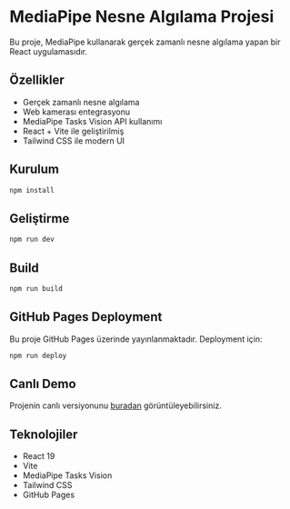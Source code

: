 # MediaPipe Nesne Algılama Projesi

Bu proje, MediaPipe kullanarak gerçek zamanlı nesne algılama yapan bir React uygulamasıdır.

## Özellikler

- Gerçek zamanlı nesne algılama
- Web kamerası entegrasyonu
- MediaPipe Tasks Vision API kullanımı
- React + Vite ile geliştirilmiş
- Tailwind CSS ile modern UI

## Kurulum

```bash
npm install
```

## Geliştirme

```bash
npm run dev
```

## Build

```bash
npm run build
```

## GitHub Pages Deployment

Bu proje GitHub Pages üzerinde yayınlanmaktadır. Deployment için:

```bash
npm run deploy
```

## Canlı Demo

Projenin canlı versiyonunu [buradan](https://berkesasa.github.io/React-Mediapipe_Object-Hand_Detection) görüntüleyebilirsiniz.

## Teknolojiler

- React 19
- Vite
- MediaPipe Tasks Vision
- Tailwind CSS
- GitHub Pages
